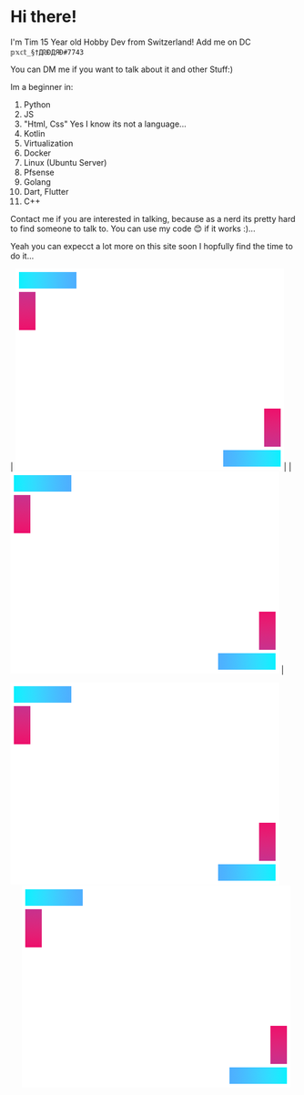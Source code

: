 # Hi there! 
I'm Tim 15 Year old Hobby Dev from Switzerland!
Add me on DC `𝕡𝕩𝕔𝕥_§†Д₪ÐДЯÐ#7743`

You can DM me if you want to talk about it and other Stuff:) 

Im a beginner in:
1. Python
2. JS
3. "Html, Css" Yes I know its not a language...
4. Kotlin
5. Virtualization
6. Docker 
7. Linux (Ubuntu Server)
8. Pfsense
9. Golang
10. Dart, Flutter
11. C++

Contact me if you are interested in talking, because as a nerd its pretty hard to find someone to talk to.
You can use my code 😊 if it works :)...

Yeah you can expecct a lot more on this site soon I hopfully find the time to do it...

| ![Test](https://github.com/tim2zg/tim2zg/raw/main/mini.png)|     | ![Test](https://github.com/tim2zg/tim2zg/raw/main/mini.png) |

<div>
       <img src="https://github.com/tim2zg/tim2zg/raw/main/mini.png"/>
       <img src="https://github.com/tim2zg/tim2zg/raw/main/mini.png" style="margin-left: 20px"/>
</div>

